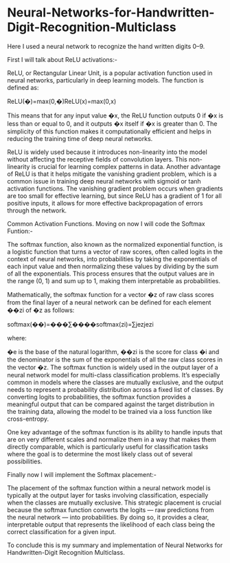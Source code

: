 # Neural-Networks-for-Handwritten-Digit-Recognition-Multiclass


Here I used a neural network to recognize the hand written digits 0–9.

First I will talk about ReLU activations:-

ReLU, or Rectangular Linear Unit, is a popular activation function used in neural networks, particularly in deep learning models. The function is defined as:

ReLU(�)=max⁡(0,�)ReLU(x)=max(0,x)

This means that for any input value �x, the ReLU function outputs 0 if �x is less than or equal to 0, and it outputs �x itself if �x is greater than 0. The simplicity of this function makes it computationally efficient and helps in reducing the training time of deep neural networks.

ReLU is widely used because it introduces non-linearity into the model without affecting the receptive fields of convolution layers. This non-linearity is crucial for learning complex patterns in data. Another advantage of ReLU is that it helps mitigate the vanishing gradient problem, which is a common issue in training deep neural networks with sigmoid or tanh activation functions. The vanishing gradient problem occurs when gradients are too small for effective learning, but since ReLU has a gradient of 1 for all positive inputs, it allows for more effective backpropagation of errors through the network.

Common Activation Functions.
Moving on now I will code the Softmax Funtion:-

The softmax function, also known as the normalized exponential function, is a logistic function that turns a vector of raw scores, often called logits in the context of neural networks, into probabilities by taking the exponentials of each input value and then normalizing these values by dividing by the sum of all the exponentials. This process ensures that the output values are in the range (0, 1) and sum up to 1, making them interpretable as probabilities.

Mathematically, the softmax function for a vector �z of raw class scores from the final layer of a neural network can be defined for each element ��zi​ of �z as follows:

softmax(��)=���∑����softmax(zi​)=∑j​ezj​ezi​​

where:

�e is the base of the natural logarithm,
��zi​ is the score for class �i and
the denominator is the sum of the exponentials of all the raw class scores in the vector �z.
The softmax function is widely used in the output layer of a neural network model for multi-class classification problems. It’s especially common in models where the classes are mutually exclusive, and the output needs to represent a probability distribution across a fixed list of classes. By converting logits to probabilities, the softmax function provides a meaningful output that can be compared against the target distribution in the training data, allowing the model to be trained via a loss function like cross-entropy.

One key advantage of the softmax function is its ability to handle inputs that are on very different scales and normalize them in a way that makes them directly comparable, which is particularly useful for classification tasks where the goal is to determine the most likely class out of several possibilities.





Finally now I will implement the Softmax placement:-

The placement of the softmax function within a neural network model is typically at the output layer for tasks involving classification, especially when the classes are mutually exclusive. This strategic placement is crucial because the softmax function converts the logits — raw predictions from the neural network — into probabilities. By doing so, it provides a clear, interpretable output that represents the likelihood of each class being the correct classification for a given input.


To conclude this is my summary and implementation of Neural Networks for Handwritten-Digit Recognition Multiclass.
